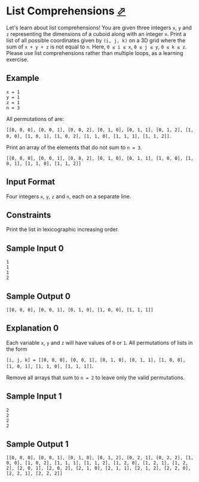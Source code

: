 # List Comprehensions [⬀](https://www.hackerrank.com/challenges/list-comprehensions)

Let's learn about list comprehensions! You are given three integers `x`, `y` and
`z` representing the dimensions of a cuboid along with an integer `n`. Print a 
list of all possible coordinates given by `(i, j, k)` on a 3D grid where the 
sum of `x + y + z` is not equal to `n`. Here, `0 ≤ i ≤ x`, `0 ≤ j ≤ y`, `0 ≤ k ≤ z`.
Please use list comprehensions rather than multiple loops, as a learning exercise.

## Example
```
x = 1
y = 1
z = 1
n = 3
```

All permutations of  are:

`[[0, 0, 0], [0, 0, 1], [0, 0, 2], [0, 1, 0], [0, 1, 1], [0, 1, 2], [1, 0, 0], [1, 0, 1], [1, 0, 2], [1, 1, 0], [1, 1, 1], [1, 1, 2]]`.

Print an array of the elements that do not sum to `n = 3`.

`[[0, 0, 0], [0, 0, 1], [0, 0, 2], [0, 1, 0], [0, 1, 1], [1, 0, 0], [1, 0, 1], [1, 1, 0], [1, 1, 2]]`

## Input Format

Four integers `x`, `y`, `z` and `n`, each on a separate line.

## Constraints

Print the list in lexicographic increasing order.

## Sample Input 0
```
1
1
1
2
```

## Sample Output 0
```
[[0, 0, 0], [0, 0, 1], [0, 1, 0], [1, 0, 0], [1, 1, 1]]
```

## Explanation 0

Each variable `x`, `y` and `z` will have values of `0` or `1`. All permutations of lists in the form 

`[i, j, k] = [[0, 0, 0], [0, 0, 1], [0, 1, 0], [0, 1, 1], [1, 0, 0], [1, 0, 1], [1, 1, 0], [1, 1, 1]]`.

Remove all arrays that sum to `n = 2` to leave only the valid permutations.

## Sample Input 1
```
2
2
2
2
```

## Sample Output 1

```
[[0, 0, 0], [0, 0, 1], [0, 1, 0], [0, 1, 2], [0, 2, 1], [0, 2, 2], [1, 0, 0], [1, 0, 2], [1, 1, 1], [1, 1, 2], [1, 2, 0], [1, 2, 1], [1, 2, 2], [2, 0, 1], [2, 0, 2], [2, 1, 0], [2, 1, 1], [2, 1, 2], [2, 2, 0], [2, 2, 1], [2, 2, 2]]
```
